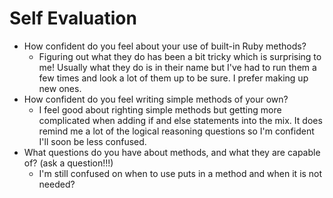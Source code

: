 # Self Evaluation

- How confident do you feel about your use of built-in Ruby methods?
    - Figuring out what they do has been a bit tricky which is surprising to me! Usually what they do is in their name but I've had to run them a few times and look a lot of them up to be sure. I prefer making up new ones.
- How confident do you feel writing simple methods of your own?
    - I feel good about righting simple methods but getting more complicated when adding if and else statements into the mix.  It does remind me a lot of the logical reasoning questions so I'm confident I'll soon be less confused.
- What questions do you have about methods, and what they are capable of? (ask a question!!!)
    - I'm still confused on when to use puts in a method and when it is not needed?
    